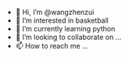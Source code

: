 - 👋 Hi, I’m @wangzhenzui
- 👀 I’m interested in basketball
- 🌱 I’m currently learning python
- 💞️ I’m looking to collaborate on ...
- 📫 How to reach me ...

<!---
wangzhenzui/wangzhenzui is a ✨ special ✨ repository because its `README.md` (this file) appears on your GitHub profile.
You can click the Preview link to take a look at your changes.
--->
